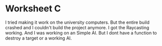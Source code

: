 # Worksheet C
I tried making it work on the university computers. But the entire build crashed and I couldn't build the project anymore. I got the Raycasting working. And I was working on an Simple AI. But I dont have a function to destroy a target or a working AI.
